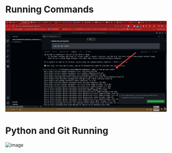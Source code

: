 # Running Commands
![alt text](/Images/sudo-update.png)


# Python and Git Running
![image](https://github.com/user-attachments/assets/bded93f5-bcc0-4cd4-8edd-d9d1be84cd0b)

